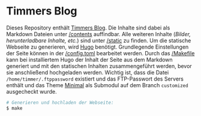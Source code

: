 Timmers Blog
============

Dieses Repository enthält [Timmers Blog](https://mariustimmer.de/). Die Inhalte sind dabei als Markdown Dateien unter [/contents](contents "Inhalte") auffindbar. Alle weiteren Inhalte (_Bilder, herunterladbare Inhalte, etc._) sind unter [/static](static "Statische Dateien") zu finden. Um die statische Webseite zu generieren, wird [Hugo](https://gohugo.io/) benötigt. Grundlegende Einstellungen der Seite können in der [/config.toml](config.toml "Konfiguration") bearbeitet werden. Durch das [/Makefile](Makefile "Makefile") kann bei installiertem Hugo der Inhalt der Seite aus dem Markdown generiert und mit den statischen Inhalten zusammengeführt werden, bevor sie anschließend hochgeladen werden. Wichtig ist, dass die Datei `/home/timmer/.ftppassword` existiert und das FTP-Passwort des Servers enthält und das Theme [Minimal](https://themes.gohugo.io/minimal/) als Submodul auf dem Branch `customized` ausgecheckt wurde.

```bash
# Generieren und hochladen der Webseite:
$ make
```
